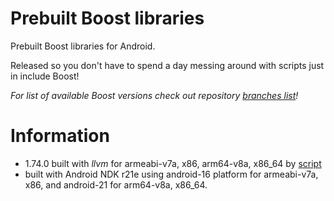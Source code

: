 Prebuilt Boost libraries
====

Prebuilt Boost libraries for Android.

Released so you don't have to spend a day messing around with scripts just in include Boost!

*For list of available Boost versions check out repository [branches list](https://github.com/PurpleI2P/Boost-for-Android-Prebuilt/branches)!*


Information
====

* 1.74.0 built with *llvm* for armeabi-v7a, x86, arm64-v8a, x86_64 by [script](https://github.com/moritz-wundke/Boost-for-Android)
* built with Android NDK r21e using android-16 platform for armeabi-v7a, x86, and android-21 for arm64-v8a, x86_64.
